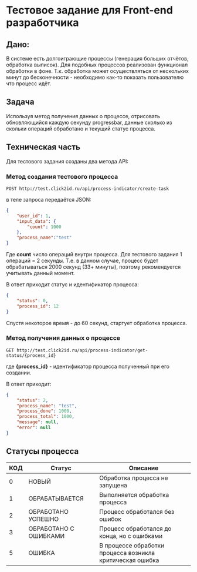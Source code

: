 # Тестовое задание для Front-end разработчика

## Дано:

В системе есть долгоиграющие процессы (генерация больших отчётов, обработка выписок). Для подобных процессов реализован функционал обработки в фоне. Т.к. обработка может осуществляться от нескольких минут до бесконечности - необходимо как-то показать пользователю что процесс идёт.

## Задача

Используя метод получения данных о процессе, отрисовать обновляющийся каждую секунду progressbar, данные сколько из скольки операций обработано и текущий статус процесса.

## Техническая часть

Для тестового задания созданы два метода API:

### Метод создания тестового процесса

```http
POST http://test.click2id.ru/api/process-indicator/create-task
```

в теле запроса передаётся JSON:

```json
{
    "user_id": 1,
    "input_data": {
        "count": 1000
    },
    "process_name":"test"
}
```

Где **count** число операций внутри процесса. Для тестового задания 1 операций = 2 секунды. Т.е. в данном случае, процесс будет обрабатываться 2000 секунд (33+ минуты), поэтому рекомендуется учитывать данный момент.

В ответ приходит статус и  идентификатор процесса:

```json
{
    "status": 0,
    "process_id": 12
}
```

Спустя некоторое время - до 60 секунд, стартует обработка процесса.

### Метод получения данных о процессе

```http
GET http://test.click2id.ru/api/process-indicator/get-status/{process_id}
```

где **{process_id}** - идентификатор процесса полученный при его создании.

В ответ приходит:

```json
{
    "status": 2,
    "process_name": "test",
    "process_done": 1000,
    "process_total": 1000,
    "message": null,
    "error": null
}
```



## Статусы процесса

| КОД  | Статус                | Описание                                                  |
| ---- | --------------------- | --------------------------------------------------------- |
| 0    | НОВЫЙ                 | Обработка процесса не запущена                            |
| 1    | ОБРАБАТЫВАЕТСЯ        | Выполняется обработка процесса                            |
| 2    | ОБРАБОТАНО УСПЕШНО    | Процесс обработался без ошибок                            |
| 3    | ОБРАБОТАНО С ОШИБКАМИ | Процесс обработался до конца, но с ошибками               |
| 5    | ОШИБКА                | В процессе обработки процесса возникла критическая ошибка |

